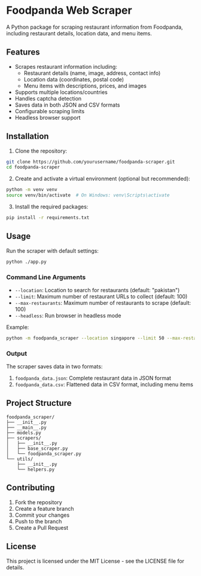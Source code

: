 # Foodpanda Web Scraper

A Python package for scraping restaurant information from Foodpanda, including restaurant details, location data, and menu items.

## Features

- Scrapes restaurant information including:
  - Restaurant details (name, image, address, contact info)
  - Location data (coordinates, postal code)
  - Menu items with descriptions, prices, and images
- Supports multiple locations/countries
- Handles captcha detection
- Saves data in both JSON and CSV formats
- Configurable scraping limits
- Headless browser support

## Installation

1. Clone the repository:
```bash
git clone https://github.com/yourusername/foodpanda-scraper.git
cd foodpanda-scraper
```

2. Create and activate a virtual environment (optional but recommended):
```bash
python -m venv venv
source venv/bin/activate  # On Windows: venv\Scripts\activate
```

3. Install the required packages:
```bash
pip install -r requirements.txt
```

## Usage

Run the scraper with default settings:
```bash
python ./app.py
```

### Command Line Arguments

- `--location`: Location to search for restaurants (default: "pakistan")
- `--limit`: Maximum number of restaurant URLs to collect (default: 100)
- `--max-restaurants`: Maximum number of restaurants to scrape (default: 100)
- `--headless`: Run browser in headless mode

Example:
```bash
python -m foodpanda_scraper --location singapore --limit 50 --max-restaurants 50 --headless
```

### Output

The scraper saves data in two formats:
1. `foodpanda_data.json`: Complete restaurant data in JSON format
2. `foodpanda_data.csv`: Flattened data in CSV format, including menu items

## Project Structure

```
foodpanda_scraper/
├── __init__.py
├── __main__.py
├── models.py
├── scrapers/
│   ├── __init__.py
│   ├── base_scraper.py
│   └── foodpanda_scraper.py
└── utils/
    ├── __init__.py
    └── helpers.py
```

## Contributing

1. Fork the repository
2. Create a feature branch
3. Commit your changes
4. Push to the branch
5. Create a Pull Request

## License

This project is licensed under the MIT License - see the LICENSE file for details. 